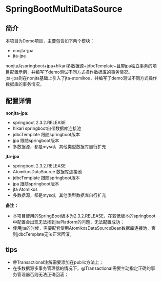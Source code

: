 # SpringBootMultiDataSource
## 简介
本项目为Demo项目，主要包含如下两个模块：
* nonjta-jpa
* jta-jpa  

nonjta为springboot+jpa+hikari多数据源+jdbcTemplate+且带jpa独立事务的项目配置示例，并编写了demo测试不同方式操作数据库的事务情况。  
jta-jpa则在nonjta基础上引入了jta-atomikos，并编写了demo测试不同方式操作数据库的事务情况。


## 配置详情
**nonjta-jpa:**
* springboot 2.3.2.RELEASE 
* hikari springboot自带数据库连接池 
* jdbcTemplate 跟随springboot版本
* jpa 跟随springboot版本
* 多数据源，都是mysql，其他类型数据库自行扩充

**jta-jpa**
* springboot 2.3.2.RELEASE 
* AtomikosDataSource 数据库连接池 
* jdbcTemplate 跟随springboot版本
* jpa 跟随springboot版本
* jta Atomikos
* 多数据源，都是mysql，其他类型数据库自行扩充

**备注：**  
* 本项目使用的SpringBoot版本为2.3.2.RELEASE，在较低版本的springboot中配置会出现无法找到jtaPlatform的问题，无法配置成功；
* 使用jta的时候，需要配套使用AtomikosDataSourceBean数据库连接池，否则jdbcTemplate无法正常回滚。

## tips
* @Transactional注解需要添加在public方法上；
* 在多数据源多事务管理器的情况下，@Transactional需要主动指定正确的事务管理器否则无法正确回滚；
